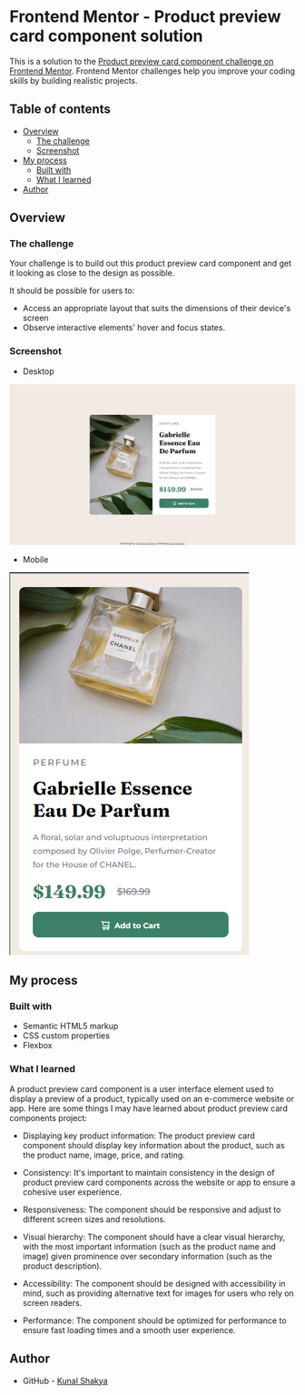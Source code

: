 # Frontend Mentor - Product preview card component solution

This is a solution to the [Product preview card component challenge on Frontend Mentor](https://www.frontendmentor.io/challenges/product-preview-card-component-GO7UmttRfa). Frontend Mentor challenges help you improve your coding skills by building realistic projects. 

## Table of contents

- [Overview](#overview)
  - [The challenge](#the-challenge)
  - [Screenshot](#screenshot)
- [My process](#my-process)
  - [Built with](#built-with)
  - [What I learned](#what-i-learned)
- [Author](#author)

## Overview

### The challenge

Your challenge is to build out this product preview card component and get it looking as close to the design as possible.

It should be possible for users to:

- Access an appropriate layout that suits the dimensions of their device's screen
- Observe interactive elements' hover and focus states.

### Screenshot

- Desktop

![](/screenshots/Screenshot%20(20).png)

- Mobile

![](/screenshots/Screenshot%20(19).png)



## My process

### Built with

- Semantic HTML5 markup
- CSS custom properties
- Flexbox


### What I learned

A product preview card component is a user interface element used to display a preview of a product, typically used on an e-commerce website or app. Here are some things I may have learned about product preview card components project:

- Displaying key product information: The product preview card component should display key information about the product, such as the product name, image, price, and rating.

- Consistency: It's important to maintain consistency in the design of product preview card components across the website or app to ensure a cohesive user experience.

- Responsiveness: The component should be responsive and adjust to different screen sizes and resolutions.

- Visual hierarchy: The component should have a clear visual hierarchy, with the most important information (such as the product name and image) given prominence over secondary information (such as the product description).

- Accessibility: The component should be designed with accessibility in mind, such as providing alternative text for images for users who rely on screen readers.

- Performance: The component should be optimized for performance to ensure fast loading times and a smooth user experience.

## Author

- GitHub - [Kunal Shakya](https://github.com/Kunalshakya)


